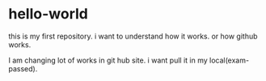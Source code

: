 # hello-world
this is my first repository. i want to understand how it works. or how github works.


I am changing lot of works in git hub site. i want pull it in my local(exam-passed).
